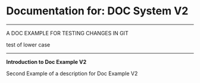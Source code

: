 # Documentation for: DOC System V2

---

A DOC EXAMPLE FOR TESTING CHANGES IN GIT

test of lower case 

---

**Introduction to Doc Example V2**

Second Example of a description for Doc Example V2
